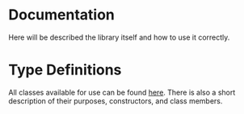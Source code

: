 # Documentation

Here will be described the library itself and how to use it correctly.

# Type Definitions

All classes available for use can be found [here](https://github.com/IlyaMatsuev/Sf-GraphQL-Client/blob/main/docs/types). There is also a short description of their purposes, constructors, and class members.
